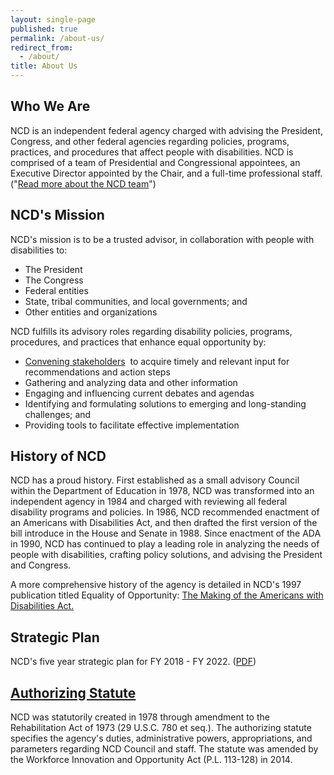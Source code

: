 ```yaml
---
layout: single-page
published: true
permalink: /about-us/
redirect_from:
  - /about/
title: About Us
---
```

## Who We Are

NCD is an independent federal agency charged with advising the President, Congress, and other federal agencies regarding policies, programs, practices, and procedures that affect people with disabilities. NCD is comprised of a team of Presidential and Congressional appointees, an Executive Director appointed by the Chair, and a full-time professional staff. ("[Read more about the NCD team](https://ncd.gov/council_and_staff)")

## NCD's Mission

NCD's mission is to be a trusted advisor, in collaboration with people with disabilities to:

* The President
* The Congress
* Federal entities
* State, tribal communities, and local governments; and
* Other entities and organizations

NCD fulfills its advisory roles regarding disability policies, programs, procedures, and practices that enhance equal opportunity by:

* [Convening stakeholders](https://ncd.gov/events/)  to acquire timely and relevant input for recommendations and action steps
* Gathering and analyzing data and other information
* Engaging and influencing current debates and agendas
* Identifying and formulating solutions to emerging and long-standing challenges; and
* Providing tools to facilitate effective implementation

## History of NCD

NCD has a proud history. First established as a small advisory Council within the Department of Education in 1978, NCD was transformed into an independent agency in 1984 and charged with reviewing all federal disability programs and policies. In 1986, NCD recommended enactment of an Americans with Disabilities Act, and then drafted the first version of the bill introduce in the House and Senate in 1988. Since enactment of the ADA in 1990, NCD has continued to play a leading role in analyzing the needs of people with disabilities, crafting policy solutions, and advising the President and Congress. 

A more comprehensive history of the agency is detailed in NCD's 1997 publication titled Equality of Opportunity: [The Making of the Americans with Disabilities Act.](https://ncd.gov/publications/1997/equality_of_Opportunity_The_Making_of_the_Americans_with_Disabilities_Act)

## Strategic Plan

NCD's five year strategic plan for FY 2018 - FY 2022. ([PDF](https://ncd.gov/Accountability/strategicplan))

## [Authorizing Statute](https://ncd.gov/about/authorizing-statute)

NCD was statutorily created in 1978 through amendment to the Rehabilitation Act of 1973 (29 U.S.C. 780 et seq.). The authorizing statute specifies the agency's duties, administrative powers, appropriations, and parameters regarding NCD Council and staff. The statute was amended by the Workforce Innovation and Opportunity Act (P.L. 113-128) in 2014.
